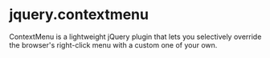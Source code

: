 # jquery.contextmenu
ContextMenu is a lightweight jQuery plugin that lets you selectively override the browser's right-click menu with a custom one of your own.
